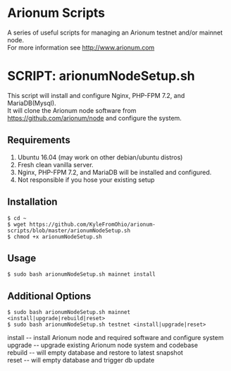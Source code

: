 # Arionum Scripts

A series of useful scripts for managing an Arionum testnet and/or mainnet node.  
For more information see http://www.arionum.com

# SCRIPT: arionumNodeSetup.sh

This script will install and configure Nginx, PHP-FPM 7.2, and MariaDB(Mysql).  
It will clone the Arionum node software from https://github.com/arionum/node and configure the system.  

## Requirements
1. Ubuntu 16.04 (may work on other debian/ubuntu distros)  
2. Fresh clean vanilla server.  
3. Nginx, PHP-FPM 7.2, and MariaDB will be installed and configured.  
4. Not responsible if you hose your existing setup

## Installation 
`$ cd ~`  
`$ wget https://github.com/KyleFromOhio/arionum-scripts/blob/master/arionumNodeSetup.sh`  
`$ chmod +x arionumNodeSetup.sh`

## Usage
`$ sudo bash arionumNodeSetup.sh mainnet install`

## Additional Options
`$ sudo bash arionumNodeSetup.sh mainnet <install|upgrade|rebuild|reset>`  
`$ sudo bash arionumNodeSetup.sh testnet <install|upgrade|reset>`  
 
 install   -- install Arionum node and required software and configure system  
 upgrade   -- upgrade existing Arionum node system and codebase  
 rebuild   -- will empty database and restore to latest snapshot  
 reset     -- will empty database and trigger db update  

